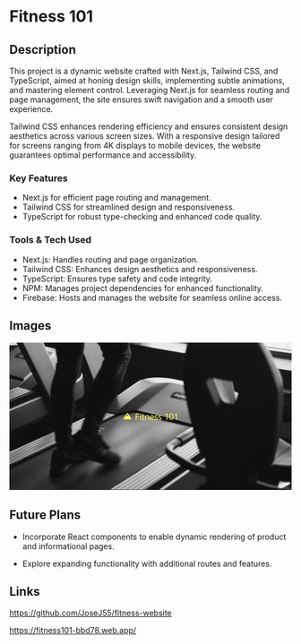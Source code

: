 # Fitness 101

## Description
This project is a dynamic website crafted with Next.js, Tailwind CSS, and TypeScript, aimed at honing design skills, implementing subtle animations, and mastering element control. Leveraging Next.js for seamless routing and page management, the site ensures swift navigation and a smooth user experience.

Tailwind CSS enhances rendering efficiency and ensures consistent design aesthetics across various screen sizes. With a responsive design tailored for screens ranging from 4K displays to mobile devices, the website guarantees optimal performance and accessibility.

### Key Features
* Next.js for efficient page routing and management.
* Tailwind CSS for streamlined design and responsiveness.
* TypeScript for robust type-checking and enhanced code quality.

### Tools & Tech Used
* Next.js: Handles routing and page organization.
* Tailwind CSS: Enhances design aesthetics and responsiveness.
* TypeScript: Ensures type safety and code integrity.
* NPM: Manages project dependencies for enhanced functionality.
* Firebase: Hosts and manages the website for seamless online access.

## Images
![Home image](public/assets/fitness-101-main.png)

## Future Plans
* Incorporate React components to enable dynamic rendering of product and informational pages.

* Explore expanding functionality with additional routes and features.

## Links
https://github.com/JoseJ55/fitness-website

https://fitness101-bbd78.web.app/